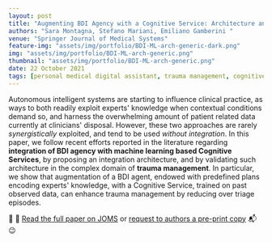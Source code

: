 ```yaml
---
layout: post
title: "Augmenting BDI Agency with a Cognitive Service: Architecture and Validation in Healthcare Domain"
authors: "Sara Montagna, Stefano Mariani, Emiliano Gamberini "
venue: "Springer Journal of Medical Systems"
feature-img: "assets/img/portfolio/BDI-ML-arch-generic-dark.png"
img: "assets/img/portfolio/BDI-ML-arch-generic.png"
thumbnail: "assets/img/portfolio/BDI-ML-arch-generic.png"
date: 22 October 2021
tags: [personal medical digital assistant, trauma management, cognitive services, BDI, machine learning, article, joms, Springer]
---
```


Autonomous intelligent systems are starting to influence clinical practice, 
as ways to both readily exploit experts' knowledge when contextual conditions demand so, 
and harness the overwhelming amount of patient related data currently at clinicians' disposal. 
However, these two approaches are rarely *synergistically* exploited, 
and tend to be used *without integration*. 
In this paper, we follow recent efforts reported in the literature 
regarding **integration of BDI agency with machine learning based Cognitive Services**, 
by proposing an integration architecture, 
and by validating such architecture in the complex domain of **trauma management**. 
In particular, we show that augmentation of a BDI agent, 
endowed with predefined plans encoding experts' knowledge, 
with a Cognitive Service, trained on past observed data, 
can enhance trauma management by reducing over triage episodes.

👀 📄 [Read the full paper on JOMS](https://doi.org/10.1007/s10916-021-01780-1) 
or [request to authors a pre-print copy](mailto:stefano.mariani@unimore.it) 📬 😉
